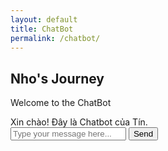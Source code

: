 ```yaml
---
layout: default
title: ChatBot
permalink: /chatbot/
---
```


<div class="chatbot-page">
  <div class="chatbot-header">
    <h2>Nho's Journey</h2>
    <p>Welcome to the ChatBot</p>
  </div>
  <div id="chatbot-container">
    <div id="chat-window">
      <div id="output">
        <div class="bot-message">Xin chào! Đây là Chatbot của Tín.</div>
      </div>
    </div>
    <input type="text" id="user-input" placeholder="Type your message here...">
    <button id="send-button">Send</button>
  </div>
</div>
